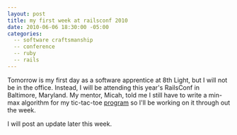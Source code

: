 ```yaml
---
layout: post
title: my first week at railsconf 2010
date: 2010-06-06 18:30:00 -05:00
categories:
  -- software craftsmanship
  -- conference
  -- ruby
  -- rails
---
```


Tomorrow is my first day as a software apprentice at 8th Light, but I will not be in the office.  Instead, I will be attending this year's RailsConf in Baltimore, Maryland.  My mentor, Micah, told me I still have to write a min-max algorithm for my tic-tac-toe [program](http://skim.la/2010/03/15/tic-tac-toe-in-ruby-and-javascript) so I'll be working on it through out the week.

I will post an update later this week.
